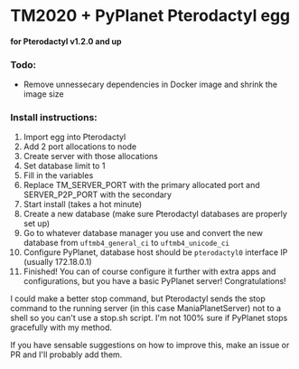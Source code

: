 # TM2020 + PyPlanet Pterodactyl egg
#### for Pterodactyl v1.2.0 and up

### Todo:
- Remove unnessecary dependencies in Docker image and shrink the image size

### Install instructions:
1. Import egg into Pterodactyl
2. Add 2 port allocations to node
3. Create server with those allocations
4. Set database limit to 1
5. Fill in the variables
6. Replace TM_SERVER_PORT with the primary allocated port and SERVER_P2P_PORT with the secondary
7. Start install (takes a hot minute)
8. Create a new database (make sure Pterodactyl databases are properly set up)
9. Go to whatever database manager you use and convert the new database from `uftmb4_general_ci` to `uftmb4_unicode_ci`
10. Configure PyPlanet, database host should be `pterodactyl0` interface IP (usually 172.18.0.1)
11. Finished! You can of course configure it further with extra apps and configurations, but you have a basic PyPlanet server! Congratulations!

I could make a better stop command, but Pterodactyl sends the stop command to the running server (in this case ManiaPlanetServer) not to a shell so you can't use a stop.sh script. I'm not 100% sure if PyPlanet stops gracefully with my method. 

If you have sensable suggestions on how to improve this, make an issue or PR and I'll probably add them.
